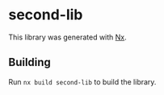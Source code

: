# second-lib

This library was generated with [Nx](https://nx.dev).

## Building

Run `nx build second-lib` to build the library.

